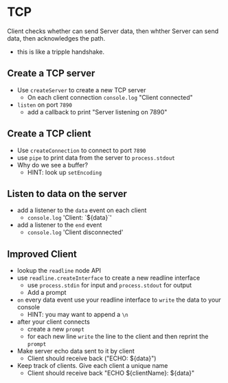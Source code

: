 # TCP

Client checks whether can send Server data, then whther Server can send data, then acknowledges the path.
- this is like a tripple handshake.



## Create a TCP server

* Use `createServer` to create a new TCP server
  * On each client connection `console.log` "Client connected"
* `listen` on port `7890`
  * add a callback to print "Server listening on 7890"

## Create a TCP client

* Use `createConnection` to connect to port `7890`
* use `pipe` to print data from the server to
  `process.stdout`
* Why do we see a buffer?
  * HINT: look up `setEncoding`

## Listen to data on the server

* add a listener to the `data` event on each client
  * `console.log` 'Client: \`${data}\`'
* add a listener to the `end` event
  * `console.log` 'Client disconnected'

## Improved Client

* lookup the `readline` node API
* use `readline.createInterface` to create a new readline
  interface
  * use `process.stdin` for input and `process.stdout` for
    output
  * Add a prompt
* `on` every data event use your readline interface to
  `write` the data to your console
  * HINT: you may want to append a `\n`
* after your client connects
  * create a new `prompt`
  * for each new line `write` the line to the client and
    then reprint the `prompt`
* Make server echo data sent to it by client
  * Client should receive back ("ECHO: ${data}")
* Keep track of clients. Give each client a unique name
  * Client should receive back "ECHO ${clientName}: ${data}"
